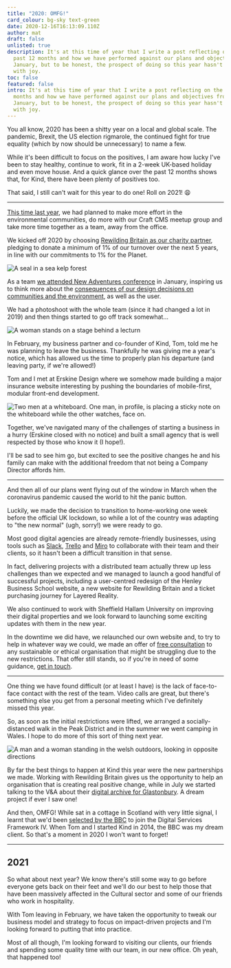 ```yaml
---
title: "2020: OMFG!"
card_colour: bg-sky text-green
date: 2020-12-16T16:13:09.110Z
author: mat
draft: false
unlisted: true
description: It's at this time of year that I write a post reflecting on the
  past 12 months and how we have performed against our plans and objectives from
  January, but to be honest, the prospect of doing so this year hasn't filled me
  with joy.﻿
toc: false
featured: false
intro: It's at this time of year that I write a post reflecting on the past 12
  months and how we have performed against our plans and objectives from
  January, but to be honest, the prospect of doing so this year hasn't filled me
  with joy.
---
```

You all know, 2020 has been a shitty year on a local and global scale. The pandemic, Brexit, the US election rigmarole, the continued fight for true equality (which by now should be unnecessary) to name a few.

While it's been difficult to focus on the positives, I am aware how lucky I've been to stay healthy, continue to work, fit in a 2-week UK-based holiday and even move house. And a quick glance over the past 12 months shows that, for Kind, there have been plenty of positives too.

That said, I still can't wait for this year to do one! Roll on 2021! 😩

---

[This time last year](https://madebykind.com/blog/2019-the-year-we-rebuilt-and-refocused), we had planned to make more effort in the environmental communities, do more with our Craft CMS meetup group and take more time together as a team, away from the office.

We kicked off 2020 by choosing [Rewilding Britain as our charity partner](https://madebykind.com/blog/kind-partners-with-rewilding-britain), pledging to donate a minimum of 1% of our turnover over the next 5 years, in line with our commitments to 1% for the Planet.

![A seal in a sea kelp forest](images/seal_kelp_sbp_alexandermustard.jpg)

As a team [we attended New Adventures conference](https://madebykind.com/blog/new-adventures-2020) in January, inspiring us to think more about the [consequences of our design decisions on communities and the environment](https://madebykind.com/blog/creating-sustainable-and-ethical-digital-products), as well as the user.

We had a photoshoot with the whole team (since it had changed a lot in 2019) and then things started to go off track somewhat...

![A woman stands on a stage behind a lecturn](images/49505764352_fa8a952609_o.jpg)

In February, my business partner and co-founder of Kind, Tom, told me he was planning to leave the business. Thankfully he was giving me a year's notice, which has allowed us the time to properly plan his departure (and leaving party, if we're allowed!)

Tom and I met at Erskine Design where we somehow made building a major insurance website interesting by pushing the boundaries of mobile-first, modular front-end development.

![Two men at a whiteboard. One man, in profile, is placing a sticky note on the whiteboard while the other watches, face on.](images/2020-02-24_kind_1437_72dpi_srgb.jpg)

Together, we've navigated many of the challenges of starting a business in a hurry (Erskine closed with no notice) and built a small agency that is well respected by those who know it (I hope!).

I'll be sad to see him go, but excited to see the positive changes he and his family can make with the additional freedom that not being a Company Director affords him.

---

And then all of our plans went flying out of the window in March when the coronavirus pandemic caused the world to hit the panic button.

Luckily, we made the decision to transition to home-working one week before the official UK lockdown, so while a lot of the country was adapting to "the new normal" (ugh, sorry!) we were ready to go.

Most good digital agencies are already remote-friendly businesses, using tools such as [Slack](https://slack.com/), [Trello](https://trello.com/) and [Miro](https://miro.com/) to collaborate with their team and their clients, so it hasn't been a difficult transition in that sense.

In fact, delivering projects with a distributed team actually threw up less challenges than we expected and we managed to launch a good handful of successful projects, including a user-centred redesign of the Henley Business School website, a new website for Rewilding Britain and a ticket purchasing journey for Layered Reality.

We also continued to work with Sheffield Hallam University on improving their digital properties and we look forward to launching some exciting updates with them in the new year.

In the downtime we did have, we relaunched our own website and, to try to help in whatever way we could, we made an offer of [free consultation](https://madebykind.com/consultation-offer) to any sustainable or ethical organisation that might be struggling due to the new restrictions. That offer still stands, so if you're in need of some guidance, [get in touch](https://madebykind.com/consultation-offer).

---

One thing we have found difficult (or at least I have) is the lack of face-to-face contact with the rest of the team. Video calls are great, but there's something else you get from a personal meeting which I've definitely missed this year.

So, as soon as the initial restrictions were lifted, we arranged a socially-distanced walk in the Peak District and in the summer we went camping in Wales. I hope to do more of this sort of thing next year.

![A man and a woman standing in the welsh outdoors, looking in opposite directions](images/img_6090.jpg)

By far the best things to happen at Kind this year were the new partnerships we made. Working with Rewilding Britain gives us the opportunity to help an organisation that is creating real positive change, while in July we started talking to the V&A about their [digital archive for Glastonbury](https://madebykind.com/blog/working-on-the-50-years-of-glastonbury-digital-archive). A dream project if ever I saw one!

And then, OMFG! While sat in a cottage in Scotland with very little signal, I learnt that we'd been [selected by the BBC](https://madebykind.com/blog/kind-selected-as-digital-services-framework-provider-by-the-bbc) to join the Digital Services Framework IV. When Tom and I started Kind in 2014, the BBC was my dream client. So that's a moment in 2020 I won't want to forget!

---

## 2021

So what about next year? We know there's still some way to go before everyone gets back on their feet and we'll do our best to help those that have been massively affected in the Cultural sector and some of our friends who work in hospitality.

With Tom leaving in February, we have taken the opportunity to tweak our business model and strategy to focus on impact-driven projects and I'm looking forward to putting that into practice.

Most of all though, I'm looking forward to visiting our clients, our friends and spending some quality time with our team, in our new office. Oh yeah, that happened too!
